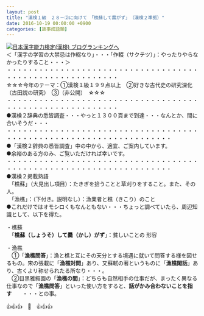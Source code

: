 ```yaml
---
layout: post
title: "漢検１級　２８－②に向けて　「樵蘇して爨がず」　（漢検２準拠）"
date: 2016-10-19 00:00:00 +0900
categories: [故事成語類]
---
```


[![](/syuusyuu9701/assets/images/漢検１級-２８－②に向けて-「樵蘇して爨がず」-（漢検２準拠）-br_c_3028_1.gif)](http://blog.with2.net/link.php?1659096:3028 "日本漢字能力検定(漢検) ブログランキングへ")[日本漢字能力検定(漢検) ブログランキングへ](http://blog.with2.net/link.php?1659096:3028)  
＜「漢字の学習の大禁忌は作輟なり」・・・「作輟（サクテツ）」：やったりやらなかったりすること・・・＞  
・・・・・・・・・・・・・・・・・・・・・・・・・・・・・・・・・・・・・・・・・・・・・・・・・・・・・・・・・  
☆☆☆今年のテーマ：①漢検１級１９９点以上　②好きな古代史の研究深化（古田説の研究）　③（非公開）　☆☆☆　　  
・・・・・・・・・・・・・・・・・・・・・・・・・・・・・・・・・・・・・・・・・・・・・・・・・・・・・・・・・  
●漢検２辞典の悉皆調査・・・やっと１３００頁まで到達・・・なんとか、間に合いそうだ・・・  
・・・・・・・・・・・・・・・・・・・・・・・・・・・・・・・・・・・・・・・・・・・・・・・・・・・・・・・・・・・・・・・・・・・  
●「漢検２辞典の悉皆調査」中の中から、適宜、ご案内しています。  
●余裕のある方のみ、ご覧いただければ幸いです。  
・・・・・・・・・・・・・・・・・・・・・・・・・・・・・・・・・・・・・・・・・・・・・・・・・・・・・・・・・・・・・・・・・・・  
●漢検２掲載熟語  
　「樵蘇」（大見出し項目）：たきぎを拾うことと草刈りをすること。また、その人。  
　「漁樵」：（下付き。説明なし）：漁業者と樵（きこり）のこと  
●これだけではオモシロくもなんともない・・・ちょっと調べていたら、周辺知識として、以下を得た。  
  
・樵蘇  
　「**樵蘇（しょうそ）して爨（かし）がず**」：貧しいことの 形容  
  
・漁樵  
　①「**漁樵問答**」：漁と樵と互にその天分とする境遇に就いて問答する様を図せるもの。宋の張載に「**漁樵対問**」あり、又蘇軾の著というものに「**漁樵閑話**」あり、古くよリ称せられたる所なり・・・。  
　②目黒雅叙園の「**漁樵の間**」：どちらも自然相手の仕事だが、まったく異なる仕事なので「**漁樵問答**」といった使い方をすると、**話がかみ合わないことを指す**　　・・・との事。  
  
👍👍👍　🐒　👍👍👍  
  
  